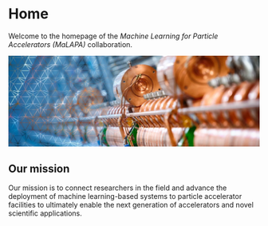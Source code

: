 # Home

Welcome to the homepage of the _Machine Learning for Particle Accelerators (MaLAPA)_ collaboration.

![Header](assets/header.webp)

## Our mission

Our mission is to connect researchers in the field and advance the deployment of machine learning-based systems to particle accelerator facilities to ultimately enable the next generation of accelerators and novel scientific applications.

